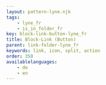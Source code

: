 ```yaml
---
layout: pattern-lyne.njk
tags: 
    - lyne_fr
    - is_in_folder_fr
key: block-link-button-lyne_fr
title: Block-Link (Button)
parent: link-folder-lyne_fr
keywords: link, icon, split, action
order: 350
availablelanguages: 
    - de
    - en
---
```

